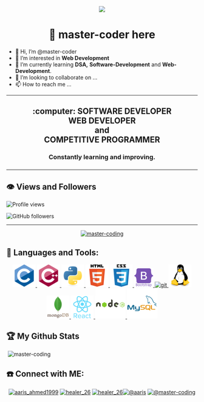<!---
master-coding/master-coding is a ✨ special ✨ repository because its `README.md` (this file) appears on your GitHub profile.
You can click the Preview link to take a look at your changes.
--->

<p align = "center"> <img src = "https://encrypted-tbn0.gstatic.com/images?q=tbn:ANd9GcQh7sOQg0hG8zgff5Rx6skUm4KqVb-0LSf3NzNQ1Id-ZdZN-0LPw09sY7n0k1XsHe4zh4k&usqp=CAU"> </p>

<h1 align = "center"> 👋 master-coder here </h1>

- 👋 Hi, I’m @master-coder
- 👀 I’m interested in **Web Development**
- 🌱 I’m currently learning **DSA,**  **Software-Development** and **Web-Development**.
- 💞️ I’m looking to collaborate on ...
- 📫 How to reach me ...

---

<h2 align = "center"> :computer: SOFTWARE DEVELOPER <br> WEB DEVELOPER <br> and <br> COMPETITIVE PROGRAMMER </h3>
<h3 align = "center"> Constantly learning and improving. <h3>

---
## 👁️ Views and Followers

![Profile views](https://komarev.com/ghpvc/?username=master-coding)


![GitHub followers](https://img.shields.io/github/followers/master-coding?style=social)
<!-- ![GitHub watchers](https://img.shields.io/github/watchers/master-coding/master-coding?style=social) -->
<!-- ![GitHub forks](https://img.shields.io/github/forks/master-coding/master-coding?style=social) -->
<!-- ![GitHub Repo stars](https://img.shields.io/github/stars/master-coding/master-coding?style=social) -->

---


<p align="center"> <a href="https://github.com/ryo-ma/github-profile-trophy"><img src="https://github-profile-trophy.vercel.app/?username=master-coding&margin-w=15&margin-h=15&no-bg=true&theme=onedark&row=1&column=6" alt="master-coding" /></a> </p>

## 🚀 Languages and Tools:

<p align="center"><a href="https://www.cprogramming.com/" target="_blank"> <img src="https://raw.githubusercontent.com/devicons/devicon/master/icons/c/c-original.svg" alt="c" width="60" height="60"/> </a> 
<a href="https://www.w3schools.com/cpp/" target="_blank"> <img src="https://raw.githubusercontent.com/devicons/devicon/master/icons/cplusplus/cplusplus-original.svg" alt="cplusplus" width="60" height="60"/> </a>
 <a href="https://www.python.org" target="_blank"> <img src="https://raw.githubusercontent.com/devicons/devicon/master/icons/python/python-original.svg" alt="python" width="60" height="60"/> </a> 
 <a href="https://www.w3.org/html/" target="_blank"> <img src="https://raw.githubusercontent.com/devicons/devicon/master/icons/html5/html5-original-wordmark.svg" alt="html5" width="60" height="60"/> </a>
<a href="https://www.w3schools.com/css/" target="_blank"> <img src="https://raw.githubusercontent.com/devicons/devicon/master/icons/css3/css3-original-wordmark.svg" alt="css3" width="60" height="60"/> </a> 
<a href="https://getbootstrap.com" target="_blank"> <img src="https://raw.githubusercontent.com/devicons/devicon/master/icons/bootstrap/bootstrap-plain-wordmark.svg" alt="bootstrap" width="50" height="50"/> </a> 
<a href="https://git-scm.com/" target="_blank"> <img src="https://www.vectorlogo.zone/logos/git-scm/git-scm-icon.svg" alt="git" width="60" height="60"/> </a> 
<a href="https://www.linux.org/" target="_blank"> <img src="https://raw.githubusercontent.com/devicons/devicon/master/icons/linux/linux-original.svg" alt="linux" width="60" height="60"/> </a> 
<a href="https://www.mongodb.com/" target="_blank"> <img src="https://raw.githubusercontent.com/devicons/devicon/master/icons/mongodb/mongodb-original-wordmark.svg" alt="mongodb" width="60" height="60"/> </a>
<a href="https://reactjs.org/" target="_blank"> <img src="https://raw.githubusercontent.com/devicons/devicon/master/icons/react/react-original-wordmark.svg" alt="react" width="60" height="60"/> </a> 
<a href="https://nodejs.org" target="_blank"> <img src="https://raw.githubusercontent.com/devicons/devicon/master/icons/nodejs/nodejs-original-wordmark.svg" alt="nodejs" width="80" height="80"/> </a>
<a href="https://www.mysql.com/" target="_blank"> <img src="https://raw.githubusercontent.com/devicons/devicon/master/icons/mysql/mysql-original-wordmark.svg" alt="mysql" width="80" height="80"/> </a> 
</p>

## 🏆 My Github Stats

<p>&nbsp;<img src="https://github-readme-stats.vercel.app/api?username=master-coding&show_icons=true&locale=en&theme=react" alt="master-coding" /></p>


<!--  ## 🕶️ Streak

 [![GitHub Streak](https://github-readme-streak-stats.herokuapp.com/?user=master-coding&theme=dark)](https://git.io/streak-stats) -->
 
## ☎️ Connect with ME:

<p align="center">
<a href="https://www.hackerrank.com/aaris_ahmed1999" target="blank"><img align="center" src="https://raw.githubusercontent.com/rahuldkjain/github-profile-readme-generator/master/src/images/icons/Social/hackerrank.svg" alt="aaris_ahmed1999" height="60" width="60" /></a>
<a href="https://codeforces.com/profile/healer_26" target="blank"><img align="center" src="https://cdn.jsdelivr.net/npm/simple-icons@3.0.1/icons/codeforces.svg" alt="healer_26" height="60" width="60" /></a>
 <a href="https://www.codechef.com/users/healer_26" target="blank"><img align="center" src="https://cdn.jsdelivr.net/npm/simple-icons@3.1.0/icons/codechef.svg" alt="healer_26" height="60" width="60" /></a><a href="https://www.hackerearth.com/@aaris" target="blank"><img align="center" src="https://raw.githubusercontent.com/rahuldkjain/github-profile-readme-generator/master/src/images/icons/Social/hackerearth.svg" alt="@aaris" height="60" width="60" /></a>
<a href="https://dev.to/@master-coding" target="blank"><img align="center" src="https://cdn.jsdelivr.net/npm/simple-icons@3.0.1/icons/dev-dot-to.svg" alt="@master-coding" height="60" width="60" /></a>
</p>

